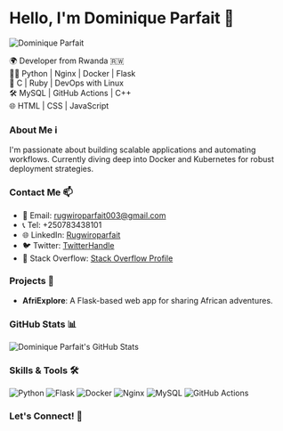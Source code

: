 # Hello, I'm Dominique Parfait 👋
![Dominique Parfait](https://your-image-url.com)

🌍 Developer from Rwanda 🇷🇼  
👨‍💻 Python | Nginx | Docker | Flask  
🔧 C | Ruby | DevOps with Linux  
🛠️ MySQL | GitHub Actions | C++  
🌐 HTML | CSS | JavaScript

### About Me ℹ️
I'm passionate about building scalable applications and automating workflows. Currently diving deep into Docker and Kubernetes for robust deployment strategies.

### Contact Me 📫
- 📧 Email: rugwiroparfait003@gmail.com  
- 📞 Tel: +250783438101  
- 🌐 LinkedIn: [Rugwiroparfait](https://www.linkedin.com/in/nsanzimana-rugwiro-dominique-parfait-a3ba9122a/)  
- 🐦 Twitter: [TwitterHandle](https://x.com/RugwiroParfait)  
- 💼 Stack Overflow: [Stack Overflow Profile](https://stackoverflow.com/users/22454360/rugwiro-parfait)

### Projects 🚀
- **AfriExplore**: A Flask-based web app for sharing African adventures.

### GitHub Stats 📊
![Dominique Parfait's GitHub Stats](https://github-readme-stats.vercel.app/api?username=Rugwiroparfait&show_icons=true&theme=radical)

### Skills & Tools 🛠️
![Python](https://img.shields.io/badge/-Python-3776AB?style=flat-square&logo=python&logoColor=white)
![Flask](https://img.shields.io/badge/-Flask-000000?style=flat-square&logo=flask&logoColor=white)
![Docker](https://img.shields.io/badge/-Docker-2496ED?style=flat-square&logo=docker&logoColor=white)
![Nginx](https://img.shields.io/badge/-Nginx-269539?style=flat-square&logo=nginx&logoColor=white)
![MySQL](https://img.shields.io/badge/-MySQL-4479A1?style=flat-square&logo=mysql&logoColor=white)
![GitHub Actions](https://img.shields.io/badge/-GitHub_Actions-2088FF?style=flat-square&logo=github-actions&logoColor=white)

### Let's Connect! 🤝
